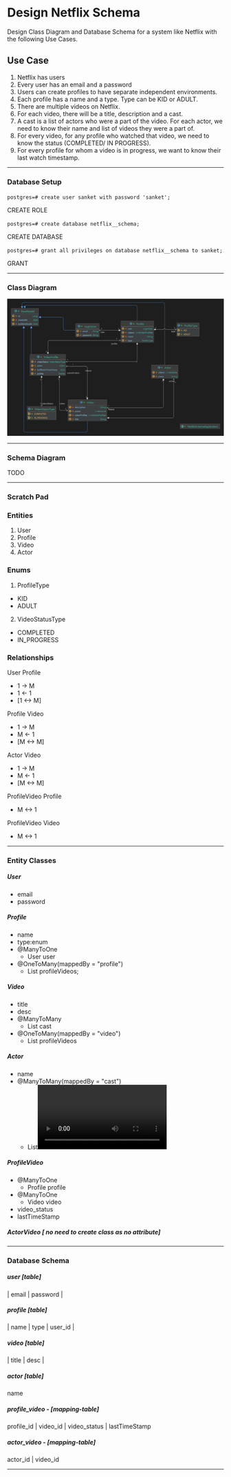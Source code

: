 # Design Netflix Schema
Design Class Diagram and Database Schema for a system like Netflix with the following Use Cases.

## Use Case

1. Netflix has users
2. Every user has an email and a password
3. Users can create profiles to have separate independent environments.
4. Each profile has a name and a type. Type can be KID or ADULT.
5. There are multiple videos on Netflix.
6. For each video, there will be a title, description and a cast.
7. A cast is a list of actors who were a part of the video. For each actor, we need to know their name and list of videos they were a part of.
8. For every video, for any profile who watched that video, we need to know the status (COMPLETED/ IN PROGRESS).
9. For every profile for whom a video is in progress, we want to know their last watch timestamp.
---
### Database Setup

`postgres=# create user sanket with password 'sanket';`

CREATE ROLE

`postgres=# create database netflix__schema;`

CREATE DATABASE


`postgres=# grant all privileges on database netflix__schema to sanket;`

GRANT

---
### Class Diagram
![img.png](class_diagram.png)

---
### Schema Diagram

TODO

---
### Scratch Pad

### Entities

1. User 
2. Profile 
3. Video 
4. Actor

### Enums

1. ProfileType 
- KID
- ADULT

2. VideoStatusType
- COMPLETED
- IN_PROGRESS

### Relationships

User    Profile
- 1   ->      M
- 1   <-      1
- [1 <-> M]

Profile  Video
- 1   ->      M
- M   <-      1
- [M <-> M]

Actor  Video
- 1   ->      M
- M   <-      1
- [M <-> M]

ProfileVideo  Profile
- M   <->         1

ProfileVideo  Video
- M   <->         1
-------------
### Entity Classes

##### User
- email
- password

##### Profile
- name
- type:enum
- @ManyToOne 
  - User user
- @OneToMany(mappedBy = "profile")
  - List<ProfileVideo> profileVideos;

##### Video
- title
- desc
- @ManyToMany
  - List<Actor> cast
- @OneToMany(mappedBy = "video")
  - List<ProfileVideo> profileVideos

##### Actor
- name
- @ManyToMany(mappedBy = "cast")
  - List<Video> videos

##### ProfileVideo
- @ManyToOne
  - Profile profile
- @ManyToOne
  - Video video
- video_status
- lastTimeStamp

##### ActorVideo [ no need to create class as no attribute]

-------
### Database Schema

##### user [table]

| email | password |

##### profile [table]
| name | type | user_id |

##### video [table]
| title | desc |

##### actor [table]
name

##### profile_video - [mapping-table]
profile_id | video_id | video_status | lastTimeStamp

##### actor_video - [mapping-table]
actor_id | video_id

---